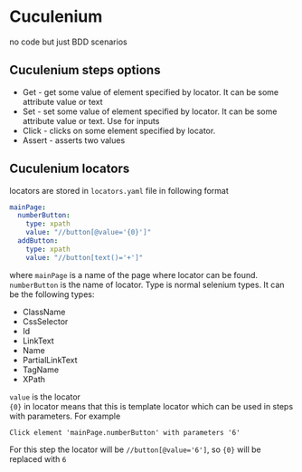 # Cuculenium
no code but just BDD scenarios

## Cuculenium steps options
* Get - get some value of element specified by locator. It can be some attribute value or text
* Set - set some value of element specified by locator. It can be some attribute value or text. Use for inputs
* Click - clicks on some element specified by locator.
* Assert - asserts two values
	
## Cuculenium locators
locators are stored in `locators.yaml` file in following format
```yaml
mainPage:
  numberButton:
    type: xpath
    value: "//button[@value='{0}']"
  addButton:
    type: xpath
    value: "//button[text()='+']"
```

where `mainPage` is a name of the page where locator can be found. 
`numberButton` is the name of locator. Type is normal selenium types.
It can be the following types:  
- ClassName  
- CssSelector  
- Id
- LinkText
- Name
- PartialLinkText
- TagName
- XPath

`value` is the locator  
`{0}` in locator means that this is template locator which can be used in steps with parameters. For example  
```
Click element 'mainPage.numberButton' with parameters '6'
```
For this step the locator will be `//button[@value='6']`, so `{0}` will be replaced with `6`
